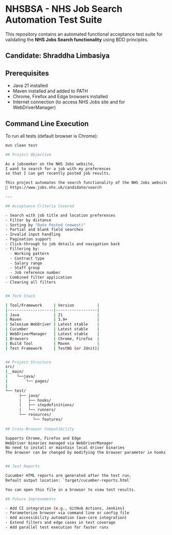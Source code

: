 # NHSBSA - NHS Job Search Automation Test Suite

This repository contains an automated functional acceptance test suite for validating the **NHS Jobs Search functionality** using BDD principles.

## Candidate: Shraddha Limbasiya

## Prerequisites

- Java 21 installed
- Maven installed and added to PATH
- Chrome, Firefox and Edge browsers installed
- Internet connection (to access NHS Jobs site and for WebDriverManager)

## Command Line Execution

To run all tests (default browser is Chrome):

```bash
mvn clean test

## Project Objective

As a jobseeker on the NHS Jobs website, 
I want to search for a job with my preferences 
so that I can get recently posted job results.

This project automates the search functionality of the NHS Jobs website:
🔗 https://www.jobs.nhs.uk/candidate/search  

---

## Acceptance Criteria Covered

- Search with job title and location preferences
- Filter by distance
- Sorting by "Date Posted (newest)"
- Partial and blank field searches
- Invalid input handling
- Pagination support
- Click-through to job details and navigation back
- Filtering by:
  - Working pattern
  - Contract type
  - Salary range
  - Staff group
  - Job reference number
- Combined filter application
- Clearing all filters


## Tech Stack

| Tool/Framework     | Version          |
|--------------------|------------------|
| Java               | 21               |
| Maven              | 3.9+             |
| Selenium WebDriver | Latest stable    |
| Cucumber           | Latest stable    |
| WebDriverManager   | Latest stable    |
| Browsers           | Chrome, Firefox  |
| Build Tool         | Maven            |
| Test Framework     | TestNG (or JUnit)|


## Project Structure
src/
|__main/
|    └──java/
|        └── pages/ 
|
└── test/
      ├── java/
      |   ├── hooks/ 
      |   ├── stepdefinitions/ 
      |   └── runners/ 
      └── resources/
            └── features/ 
            
## Cross-Browser Compatibility

Supports Chrome, Firefox and Edge
WebDriver binaries managed via WebDriverManager
No need to install or maintain local driver binaries
The browser can be changed by modifying the browser parameter in hooks 'Base.getWebdriver("chrome")'.


## Test Reports

Cucumber HTML reports are generated after the test run.  
Default output location: `target/cucumber-reports.html`

You can open this file in a browser to view test results.

## Future Improvements

- Add CI integration (e.g., GitHub Actions, Jenkins)
- Parameterize browser via command line or config file
- Add accessibility automation (axe-core integration)
- Extend filters and edge cases in test coverage
- Add parallel test execution for faster runs
